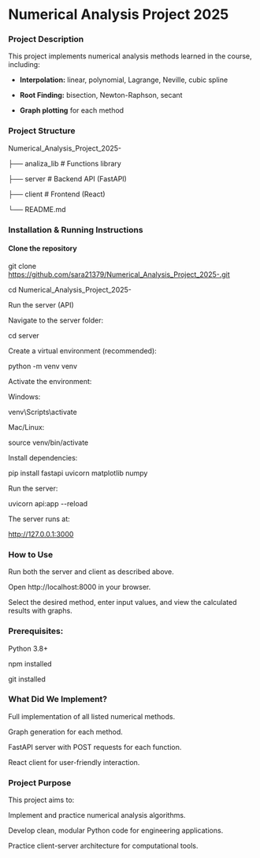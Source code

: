 #  Numerical Analysis Project 2025  


###  **Project Description**


This project implements numerical analysis methods learned in the course, including:  

- **Interpolation:** linear, polynomial, Lagrange, Neville, cubic spline

- **Root Finding:** bisection, Newton-Raphson, secant

- **Graph plotting** for each method
  

### **Project Structure**  

Numerical_Analysis_Project_2025-  

├── analiza_lib # Functions library  

├── server # Backend API (FastAPI)  

├── client # Frontend (React)  

└── README.md  


###  **Installation & Running Instructions**  

####  **Clone the repository**  


git clone https://github.com/sara21379/Numerical_Analysis_Project_2025-.git  


cd Numerical_Analysis_Project_2025-

Run the server (API)  

 Navigate to the server folder:  
 
cd server  

 Create a virtual environment (recommended):  
 
python -m venv venv  

Activate the environment:  

Windows:  

venv\Scripts\activate  

Mac/Linux:  

source venv/bin/activate  

Install dependencies:  

pip install fastapi uvicorn matplotlib numpy  

Run the server:  


uvicorn api:app --reload  

The server runs at:  

http://127.0.0.1:3000  


### **How to Use**  

Run both the server and client as described above.  

Open http://localhost:8000 in your browser.  

Select the desired method, enter input values, and view the calculated results with graphs.  

###  **Prerequisites:**
Python 3.8+  

npm installed  

git installed  


### **What Did We Implement?**
Full implementation of all listed numerical methods.  

Graph generation for each method.  

FastAPI server with POST requests for each function.  

React client for user-friendly interaction.  


### **Project Purpose**  

This project aims to:  



Implement and practice numerical analysis algorithms.  


Develop clean, modular Python code for engineering applications.  

Practice client-server architecture for computational tools.  



